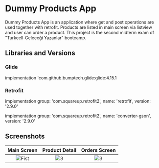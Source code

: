 # Dummy Products App

Dummy Products App is an application where get and post operations are used together with retrofit. Products are listed in main screen via listview and user can order a product. This project is the second midterm exam of "Turkcell-Geleceği Yazanlar" bootcamp.

## Libraries and Versions
  
 ### Glide <p>
 implementation 'com.github.bumptech.glide:glide:4.15.1

 ### Retrofit <p>
 implementation group: 'com.squareup.retrofit2', name: 'retrofit', version: '2.9.0'

 implementation group: 'com.squareup.retrofit2', name: 'converter-gson', version: '2.9.0'
  
## Screenshots

| Main Screen | Product Detail | Orders Screen |
|:-:|:-:|:-:|
| ![Fist](https://github.com/anilerkut/AndroidJavaNewsApp/assets/81919398/5f32c1ac-28dd-4020-b27b-edfd997392a0) | ![3](https://github.com/anilerkut/AndroidJavaNewsApp/assets/81919398/bc75a5ca-54d4-498c-988c-d3adf7917e03) | ![3](https://github.com/anilerkut/AndroidJavaNewsApp/assets/81919398/184295f1-719f-4524-a694-13333ed457e1)
